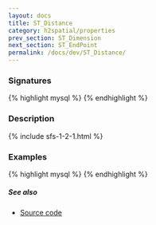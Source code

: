 ```yaml
---
layout: docs
title: ST_Distance
category: h2spatial/properties
prev_section: ST_Dimension
next_section: ST_EndPoint
permalink: /docs/dev/ST_Distance/
---
```


### Signatures

{% highlight mysql %}
{% endhighlight %}

### Description



{% include sfs-1-2-1.html %}

### Examples

{% highlight mysql %}
{% endhighlight %}

##### See also

* [Source code](https://github.com/irstv/H2GIS/blob/master/h2spatial/src/main/java/org/h2gis/h2spatial/internal/function/spatial/properties/ST_Distance.java)

